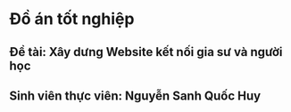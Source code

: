 # Đồ án tốt nghiệp
## Đề tài: Xây dưng Website kết nối gia sư và người học
## Sinh viên thực viên: Nguyễn Sanh Quốc Huy
